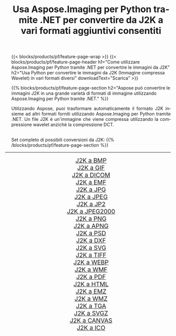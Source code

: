 ﻿---
title: Usa Aspose.Imaging per Python tramite .NET per convertire da J2K a vari formati aggiuntivi consentiti 
weight: 3920
url: /it/python-net/conversion/from/j2k 
lang: it
langdirlevel: 2
locales: zh-hans,ja,it,ru,de,es,fr,nl,id,lt,pl,pt,vi,tr,ko,zh-hant,ar,hi,th,sv,cs,uk,he
description: Puoi trasformare rapidamente da J2K(Immagine compressa Wavelet) in vari formati utilizzando Aspose.Imaging per Python tramite .NET.
---

{{< blocks/products/pf/feature-page-wrap >}}
{{< blocks/products/pf/feature-page-header h1="Come utilizzare Aspose.Imaging per Python tramite .NET per convertire le immagini da J2K" h2="Usa Python per convertire le immagini da J2K (Immagine compressa Wavelet) in vari formati diversi" downloadText="Scarica" >}}


{{% blocks/products/pf/feature-page-section  h2="Aspose può convertire le immagini J2K in una grande varietà di formati di immagine utilizzando Aspose.Imaging per Python tramite .NET." %}}
<p align=justify>Utilizzando Aspose, puoi trasformare automaticamente il formato J2K insieme ad altri formati forniti utilizzando Aspose.Imaging per Python tramite .NET. Un file J2K è un'immagine che viene compressa utilizzando la compressione wavelet anziché la compressione DCT.</p>
<br/>
Set completo di possibili conversioni da J2K:
{{% /blocks/products/pf/feature-page-section %}}
<div class="container-fluid productfamilypage bg-gray">
    <div class="convertypes bg-gray agp-content section">
        <div class="container">
		<hr style="margin-left:-20px;"/>
		<div class="row other-converters" style="gap: 10px;font-size: 19px;text-align:center;">
		    <div class='col-md-2 other-converter remove-lp remove-rp'><a href="/imaging/it/python-net/conversion/j2k-to-bmp" style="padding:15px;">J2K a BMP</a></div><div class='col-md-2 other-converter remove-lp remove-rp'><a href="/imaging/it/python-net/conversion/j2k-to-gif" style="padding:15px;">J2K a GIF</a></div><div class='col-md-2 other-converter remove-lp remove-rp'><a href="/imaging/it/python-net/conversion/j2k-to-dicom" style="padding:15px;">J2K a DICOM</a></div><div class='col-md-2 other-converter remove-lp remove-rp'><a href="/imaging/it/python-net/conversion/j2k-to-emf" style="padding:15px;">J2K a EMF</a></div><div class='col-md-2 other-converter remove-lp remove-rp'><a href="/imaging/it/python-net/conversion/j2k-to-jpg" style="padding:15px;">J2K a JPG</a></div><div class='col-md-2 other-converter remove-lp remove-rp'><a href="/imaging/it/python-net/conversion/j2k-to-jpeg" style="padding:15px;">J2K a JPEG</a></div><div class='col-md-2 other-converter remove-lp remove-rp'><a href="/imaging/it/python-net/conversion/j2k-to-jp2" style="padding:15px;">J2K a JP2</a></div><div class='col-md-2 other-converter remove-lp remove-rp'><a href="/imaging/it/python-net/conversion/j2k-to-jpeg2000" style="padding:15px;">J2K a JPEG2000</a></div><div class='col-md-2 other-converter remove-lp remove-rp'><a href="/imaging/it/python-net/conversion/j2k-to-png" style="padding:15px;">J2K a PNG</a></div><div class='col-md-2 other-converter remove-lp remove-rp'><a href="/imaging/it/python-net/conversion/j2k-to-apng" style="padding:15px;">J2K a APNG</a></div><div class='col-md-2 other-converter remove-lp remove-rp'><a href="/imaging/it/python-net/conversion/j2k-to-psd" style="padding:15px;">J2K a PSD</a></div><div class='col-md-2 other-converter remove-lp remove-rp'><a href="/imaging/it/python-net/conversion/j2k-to-dxf" style="padding:15px;">J2K a DXF</a></div><div class='col-md-2 other-converter remove-lp remove-rp'><a href="/imaging/it/python-net/conversion/j2k-to-svg" style="padding:15px;">J2K a SVG</a></div><div class='col-md-2 other-converter remove-lp remove-rp'><a href="/imaging/it/python-net/conversion/j2k-to-tiff" style="padding:15px;">J2K a TIFF</a></div><div class='col-md-2 other-converter remove-lp remove-rp'><a href="/imaging/it/python-net/conversion/j2k-to-webp" style="padding:15px;">J2K a WEBP</a></div><div class='col-md-2 other-converter remove-lp remove-rp'><a href="/imaging/it/python-net/conversion/j2k-to-wmf" style="padding:15px;">J2K a WMF</a></div><div class='col-md-2 other-converter remove-lp remove-rp'><a href="/imaging/it/python-net/conversion/j2k-to-pdf" style="padding:15px;">J2K a PDF</a></div><div class='col-md-2 other-converter remove-lp remove-rp'><a href="/imaging/it/python-net/conversion/j2k-to-html" style="padding:15px;">J2K a HTML</a></div><div class='col-md-2 other-converter remove-lp remove-rp'><a href="/imaging/it/python-net/conversion/j2k-to-emz" style="padding:15px;">J2K a EMZ</a></div><div class='col-md-2 other-converter remove-lp remove-rp'><a href="/imaging/it/python-net/conversion/j2k-to-wmz" style="padding:15px;">J2K a WMZ</a></div><div class='col-md-2 other-converter remove-lp remove-rp'><a href="/imaging/it/python-net/conversion/j2k-to-tga" style="padding:15px;">J2K a TGA</a></div><div class='col-md-2 other-converter remove-lp remove-rp'><a href="/imaging/it/python-net/conversion/j2k-to-svgz" style="padding:15px;">J2K a SVGZ</a></div><div class='col-md-2 other-converter remove-lp remove-rp'><a href="/imaging/it/python-net/conversion/j2k-to-canvas" style="padding:15px;">J2K a CANVAS</a></div><div class='col-md-2 other-converter remove-lp remove-rp'><a href="/imaging/it/python-net/conversion/j2k-to-ico" style="padding:15px;">J2K a ICO</a></div>
                </div>
        </div>
    </div>
</div>
<br/>

